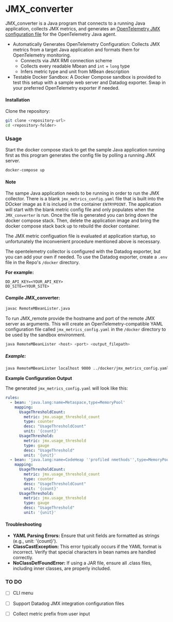 # JMX_converter

JMX_converter is a Java program that connects to a running Java application, collects JMX metrics, and generates an [OpenTelemetry JMX configuration file](https://opentelemetry.io/blog/2023/jmx-metric-insight/#further-capabilities-of-the-module) for the OpenTelemetry Java agent.


* Automatically Generates OpenTelemetry Configuration: Collects JMX metrics from a target Java application and formats them for OpenTelemetry monitoring.
  * Connects via JMX RMI connection scheme
  * Collects every readable Mbean and `int` + `long` type 
  * Infers metric type and unit from MBean description
* Testable Docker Sandbox: A Docker Compose sandbox is provided to test this setup with a sample web server and Datadog exporter. Swap in your preferred OpenTelemetry exporter if needed.

#### Installation
Clone the repository:

```bash
git clone <repository-url>
cd <repository-folder>
```




### Usage


Start the docker compose stack to get the sample Java application running first as this program generates the config file by polling a running JMX server.


```bash
docker-compose up
```

#### Note

The sampe Java application needs to be running in order to run the JMX collector. There is a blank `jmx_metrics_config.yaml` file that is built into the DOcker image as it is inclued in the container `ENTRYPOINT`. The application will start with the blank metric config file and only populates when the `JMX_converter` is run. Once the file is generated you can bring down the docker compose stack. Then, delete the application image and bring the docker compose stack back up to rebuild the docker container.

The JMX metric configuation file is evaluated at application startup, so unfortunately the inconvenient procedure mentioned above is necessary.

The opentelemetry collector is configured with the Datadog exporter, but you can add your own if needed. To use the Datadog exporter, create a `.env` file in the Repo's `/docker` directory.

**For example:**
```
DD_API_KEY=<YOUR_API_KEY>
DD_SITE=<YOUR_SITE>
```


#### Compile JMX_converter:

```bash
javac RemoteMBeanLister.java
```

To run JMX_remote provide the hostname and port of the remote JMX server as arguments. This will create an OpenTelemetry-compatible YAML configuration file called `jmx_metrics_config.yaml` in the `/docker` directory to be used by the sandbox environment.



```bash
java RemoteMBeanLister <host> <port> <output_filepath>
```    

##### Example:

```bash
java RemoteMBeanLister localhost 9000 ../docker/jmx_metrics_config.yaml # Use this filepath to put config file in properlocation for sandbox testing
```


**Example Configuration Output**

The generated `jmx_metrics_config.yaml` will look like this:

```yaml
rules:
  - bean: 'java.lang:name=Metaspace,type=MemoryPool'
    mapping:
      UsageThresholdCount:
        metric: jmx.usage_threshold_count
        type: counter
        desc: "UsageThresholdCount"
        unit: '{count}'
      UsageThreshold:
        metric: jmx.usage_threshold
        type: gauge
        desc: "UsageThreshold"
        unit: '{unit}'
  - bean: 'java.lang:name=CodeHeap ''profiled nmethods'',type=MemoryPool'
    mapping:
      UsageThresholdCount:
        metric: jmx.usage_threshold_count
        type: counter
        desc: "UsageThresholdCount"
        unit: '{count}'
      UsageThreshold:
        metric: jmx.usage_threshold
        type: gauge
        desc: "UsageThreshold"
        unit: '{unit}'

```

#### Troubleshooting
* **YAML Parsing Errors:** Ensure that unit fields are formatted as strings (e.g., unit: '{count}').
* **ClassCastException:** This error typically occurs if the YAML format is incorrect. Verify that special characters in bean names are handled correctly.
* **NoClassDefFoundError:** If using a JAR file, ensure all .class files, including inner classes, are properly included.

### TO DO
* [ ] CLI menu
* [ ] Support Datadog JMX integration configuration files
* [ ] Collect metric prefix from user input

